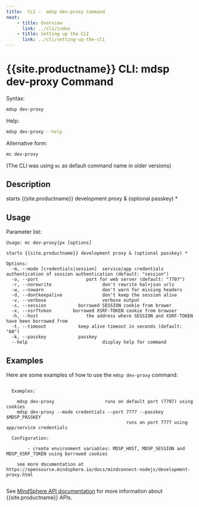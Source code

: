 ```yaml
---
title:  CLI -  mdsp dev-proxy Command
next:
    - title: Overview
      link: ../cli/index
    - title: Setting up the CLI
      link: ../cli/setting-up-the-cli
---
```


# {{site.productname}} CLI: mdsp dev-proxy Command

Syntax:

```bash
mdsp dev-proxy
```

Help:

```bash
mdsp dev-proxy --help
```

Alternative form:

```bash
mc dev-proxy
```

(The CLI was using `mc` as default command name in older versions)

## Description

starts {{site.productname}} development proxy & (optional passkey) *

## Usage

Parameter list:

```text
Usage: mc dev-proxy|px [options]

starts {{site.productname}} development proxy & (optional passkey) *

Options:
  -m, --mode [credentials|session]  service/app credentials authentication of session authentication (default: "session")
  -o, --port                  port for web server (default: "7707")
  -r, --norewrite                   don't rewrite hal+json urls
  -w, --nowarn                      don't warn for missing headers
  -d, --dontkeepalive               don't keep the session alive
  -v, --verbose                     verbose output
  -s, --session            borrowed SESSION cookie from brower
  -x, --xsrftoken        borrowed XSRF-TOKEN cookie from browser
  -h, --host                  the address where SESSION and XSRF-TOKEN have been borrowed from
  -t, --timeout            keep alive timeout in seconds (default: "60")
  -k, --passkey            passkey
  --help                            display help for command

```

## Examples

Here are some examples of how to use the `mdsp dev-proxy` command:

```text

  Examples:

    mdsp dev-proxy  				 runs on default port (7707) using cookies
    mdsp dev-proxy --mode credentials --port 7777 --passkey $MDSP_PASSKEY 
                                        	 runs on port 7777 using app/service credentials

  Configuration:

    	- create environment variables: MDSP_HOST, MDSP_SESSION and MDSP_XSRF_TOKEN using borrowed cookies 

    see more documentation at https://opensource.mindsphere.io/docs/mindconnect-nodejs/development-proxy.html


```

See [MindSphere API documentation](https://documentation.mindsphere.io/MindSphere/apis/index.html) for more information about {{site.productname}} APIs.
